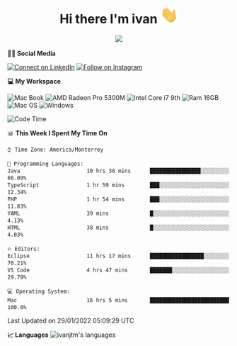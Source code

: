<h1 align="center">Hi there I'm ivan <img src="https://raw.githubusercontent.com/ABSphreak/ABSphreak/master/gifs/Hi.gif" width="40px" /></h1>
<div align="center">
<img src="http://github-readme-streak-stats.herokuapp.com?user=ivanjtm&hide_border=true&background=00000000&border=FFFFFF00&sideNums=A8A8A8&sideLabels=A8A8A8&currStreakNum=FFC93C&dates=A8A8A8)](https://git.io/streak-stats"/>
</div>

**👦🏻 Social Media**

[![Connect on LinkedIn](https://img.shields.io/badge/LinkedIn-%230077B5.svg?&style=flat-square&logo=linkedin&logoColor=white)](https://www.linkedin.com/in/ivanjtm)
[![Follow on Instagram](https://img.shields.io/badge/Instagram-E4405F?style=flat-square&logo=instagram&logoColor=white)](https://www.instagram.com/ivanjtm)

**💻 My Workspace**

![Mac Book](https://img.shields.io/badge/Apple-MacBook_Pro_2019-999999?style=flat-square&logo=apple&logoColor=white)
![AMD Radeon Pro 5300M](https://img.shields.io/badge/AMD-Radeon_Pro_5300M-ED1C24?style=flat-square&logo=amd&logoColor=white)
![Intel Core i7 9th](https://img.shields.io/badge/Intel-Core_i7_9th-0071C5?style=flat-square&logo=intel&logoColor=white)
![Ram 16GB](https://img.shields.io/badge/RAM-16GB-230071C5?style=flat-square&logoColor=white)
![Mac OS](https://img.shields.io/badge/Mac%20OS-000000?style=flat-square&logo=apple&logoColor=white)
![Windows](https://img.shields.io/badge/Windows-0078D6?style=flat-square&logo=windows&logoColor=white)


<!--START_SECTION:waka-->
![Code Time](http://img.shields.io/badge/Code%20Time-577%20hrs%2055%20mins-blue)

📊 **This Week I Spent My Time On** 

```text
⌚︎ Time Zone: America/Monterrey

💬 Programming Languages: 
Java                     10 hrs 38 mins      ████████████████░░░░░░░░░   66.09% 
TypeScript               1 hr 59 mins        ███░░░░░░░░░░░░░░░░░░░░░░   12.34% 
PHP                      1 hr 54 mins        ███░░░░░░░░░░░░░░░░░░░░░░   11.83% 
YAML                     39 mins             █░░░░░░░░░░░░░░░░░░░░░░░░   4.13% 
HTML                     38 mins             █░░░░░░░░░░░░░░░░░░░░░░░░   4.03%

🔥 Editors: 
Eclipse                  11 hrs 17 mins      █████████████████░░░░░░░░   70.21% 
VS Code                  4 hrs 47 mins       ███████░░░░░░░░░░░░░░░░░░   29.79%

💻 Operating System: 
Mac                      16 hrs 5 mins       █████████████████████████   100.0%

```


 Last Updated on 29/01/2022 05:09:29 UTC
<!--END_SECTION:waka-->
**📈 Languages**
 ![ivanjtm's languages](https://wakatime.com/share/@ivanjtm/a32f83c6-d0c9-49a4-a5ae-d0440b950377.svg)
